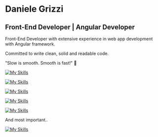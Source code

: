 Daniele Grizzi
=============================================================================================================================

Front-End Developer | Angular Developer
---------------------------------------

Front-End Developer with extensive experience in web app development with Angular framework.

Committed to write clean, solid and readable code.

"Slow is smooth. Smooth is fast!" 🚀

[![My Skills](https://skillicons.dev/icons?i=angular,ts,reactivex,js,npm)](https://skillicons.dev)

[![My Skills](https://skillicons.dev/icons?i=html,css,sass,bootstrap,tailwind)](https://skillicons.dev)

[![My Skills](https://skillicons.dev/icons?i=azure,git,vscode,visualstudio)](https://skillicons.dev)

[![My Skills](https://skillicons.dev/icons?i=dotnet,cs,nodejs,postman)](https://skillicons.dev)

[![My Skills](https://skillicons.dev/icons?i=windows,linux)](https://skillicons.dev)

And most important..

[![My Skills](https://skillicons.dev/icons?i=stackoverflow)](https://skillicons.dev)
